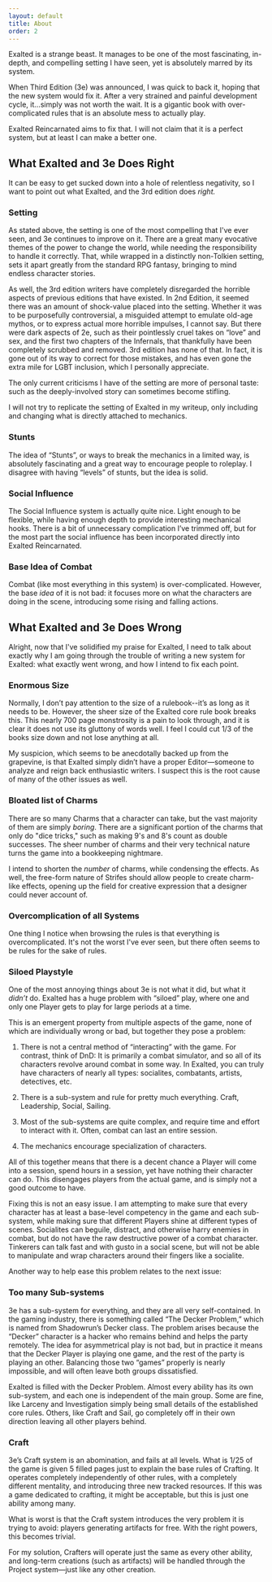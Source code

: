 ```yaml
---
layout: default
title: About
order: 2
---
```

Exalted is a strange beast. It manages to be one of the most fascinating, in-depth, and compelling setting I have seen, yet is absolutely marred by its system.

When Third Edition (3e) was announced, I was quick to back it, hoping that the new system would fix it. After a very strained and painful development cycle, it…simply was not worth the wait. It is a gigantic book with over-complicated rules that is an absolute mess to actually play.

Exalted Reincarnated aims to fix that. I will not claim that it is a perfect system, but at least I can make a better one.

What Exalted and 3e Does Right
------------------------------

It can be easy to get sucked down into a hole of relentless negativity, so I want to point out what Exalted, and the 3rd edition does *right.*

### Setting

As stated above, the setting is one of the most compelling that I've ever seen, and 3e continues to improve on it. There are a great many evocative themes of the power to change the world, while needing the responsibility to handle it correctly. That, while wrapped in a distinctly non-Tolkien setting, sets it apart greatly from the standard RPG fantasy, bringing to mind endless character stories.

As well, the 3rd edition writers have completely disregarded the horrible aspects of previous editions that have existed. In 2nd Edition, it seemed there was an amount of shock-value placed into the setting. Whether it was to be purposefully controversial, a misguided attempt to emulate old-age mythos, or to express actual more horrible impulses, I cannot say. But there were dark aspects of 2e, such as their pointlessly cruel takes on “love” and sex, and the first two chapters of the Infernals, that thankfully have been completely scrubbed and removed.  3rd edition has none of that. In fact, it is gone out of its way to correct for those mistakes, and has even gone the extra mile for LGBT inclusion, which I personally appreciate.

The only current criticisms I have of the setting are more of personal taste: such as the deeply-involved story can sometimes become stifling.

I will not try to replicate the setting of Exalted in my writeup, only including and changing what is directly attached to mechanics.

### Stunts

The idea of “Stunts”, or ways to break the mechanics in a limited way, is absolutely fascinating and a great way to encourage people to roleplay. I disagree with having “levels” of stunts, but the idea is solid.

### Social Influence

The Social Influence system is actually quite nice. Light enough to be flexible, while having enough depth to provide interesting mechanical hooks. There is a bit of unnecessary complication I’ve trimmed off, but for the most part the social influence has been incorporated directly into Exalted Reincarnated.

### Base Idea of Combat

Combat (like most everything in this system) is over-complicated. However, the base *idea* of it is not bad: it focuses more on what the characters are doing in the scene, introducing some rising and falling actions.

What Exalted and 3e Does Wrong
------------------------------

Alright, now that I've solidified my praise for Exalted, I need to talk about exactly why I am going through the trouble of writing a new system for Exalted: what exactly went wrong, and how I intend to fix each point.

### Enormous Size

Normally, I don’t pay attention to the size of a rulebook--it’s as long as it needs to be. However, the sheer size of the Exalted core rule book breaks this. This nearly 700 page monstrosity is a pain to look through, and it is clear it does not use its gluttony of words well. I feel I could cut 1/3 of the books size down and not lose anything at all.

My suspicion, which seems to be anecdotally backed up from the grapevine, is that Exalted simply didn’t have a proper Editor—someone to analyze and reign back enthusiastic writers. I suspect this is the root cause of many of the other issues as well.

### Bloated list of Charms

There are so many Charms that a character can take, but the vast majority of them are simply *boring*. There are a significant portion of the charms that only do "dice tricks," such as making 9's and 8's count as double successes. The sheer number of charms and their very technical nature turns the game into a bookkeeping nightmare.

I intend to shorten the *number* of charms, while condensing the effects. As well, the free-form nature of Strifes should allow people to create charm-like effects, opening up the field for creative expression that a designer could never account of.

### Overcomplication of all Systems

One thing I notice when browsing the rules is that everything is overcomplicated. It's not the worst I've ever seen, but there often seems to be rules for the sake of rules.

### Siloed Playstyle

One of the most annoying things about 3e is not what it did, but what it *didn’t* do. Exalted has a huge problem with “siloed” play, where one and only one Player gets to play for large periods at a time.

This is an emergent property from multiple aspects of the game, none of which are individually wrong or bad, but together they pose a problem:

1. There is not a central method of “interacting” with the game. For contrast, think of DnD: It is primarily a combat simulator, and so all of its characters revolve around combat in some way. In Exalted, you can truly have characters of nearly all types: socialites, combatants, artists, detectives, etc.

2. There is a sub-system and rule for pretty much everything. Craft, Leadership, Social, Sailing.

3. Most of the sub-systems are quite complex, and require time and effort to interact with it. Often, combat can last an entire session.

4. The mechanics encourage specialization of characters.

All of this together means that there is a decent chance a Player will come into a session, spend hours in a session, yet have nothing their character can do. This disengages players from the actual game, and is simply not a good outcome to have.

Fixing this is not an easy issue. I am attempting to make sure that every character has at least a base-level competency in the game and each sub-system, while making sure that different Players shine at different types of scenes. Socialites can beguile, distract, and otherwise harry enemies in combat, but do not have the raw destructive power of a combat character. Tinkerers can talk fast and with gusto in a social scene, but will not be able to manipulate and wrap characters around their fingers like a socialite.

Another way to help ease this problem relates to the next issue:

### Too many Sub-systems

3e has a sub-system for everything, and they are all very self-contained. In the gaming industry, there is something called “The Decker Problem,” which is named from Shadowrun’s Decker class. The problem arises because the “Decker” character is a hacker who remains behind and helps the party remotely. The idea for asymmetrical play is not bad, but in practice it means that the Decker Player is playing one game, and the rest of the party is playing an other. Balancing those two “games” properly is nearly impossible, and will often leave both groups dissatisfied.

Exalted is filled with the Decker Problem. Almost every ability has its own sub-system, and each one is independent of the main group. Some are fine, like Larceny and Investigation simply being small details of the established core rules. Others, like Craft and Sail, go completely off in their own direction leaving all other players behind.

### Craft

3e’s Craft system is an abomination, and fails at all levels. What is 1/25 of the game is given 5 filled pages just to explain the base rules of Crafting. It operates completely independently of other rules, with a completely different mentality, and introducing three new tracked resources. If this was a game dedicated to crafting, it might be acceptable, but this is just one ability among many.

What is worst is that the Craft system introduces the very problem it is trying to avoid: players generating artifacts for free. With the right powers, this becomes trivial.

For my solution, Crafters will operate just the same as every other ability, and long-term creations (such as artifacts) will be handled through the Project system—just like any other creation.